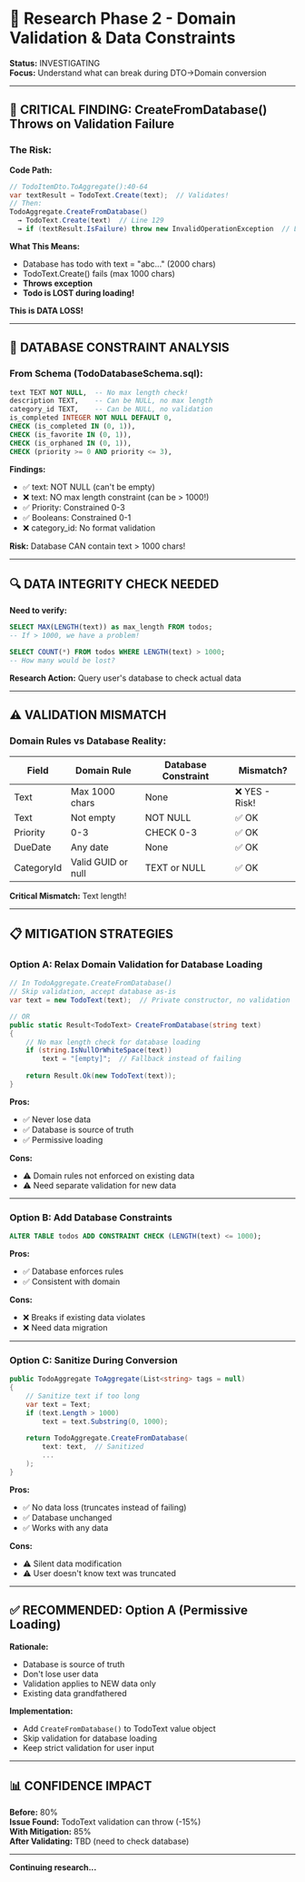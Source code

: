 # 🔬 Research Phase 2 - Domain Validation & Data Constraints

**Status:** INVESTIGATING  
**Focus:** Understand what can break during DTO→Domain conversion

---

## 🎯 **CRITICAL FINDING: CreateFromDatabase() Throws on Validation Failure**

### **The Risk:**

**Code Path:**
```csharp
// TodoItemDto.ToAggregate():40-64
var textResult = TodoText.Create(text);  // Validates!
// Then:
TodoAggregate.CreateFromDatabase()
  → TodoText.Create(text)  // Line 129
  → if (textResult.IsFailure) throw new InvalidOperationException  // Line 130-131
```

**What This Means:**
- Database has todo with text = "abc..." (2000 chars)
- TodoText.Create() fails (max 1000 chars)
- **Throws exception**
- **Todo is LOST during loading!**

**This is DATA LOSS!**

---

## 🚨 **DATABASE CONSTRAINT ANALYSIS**

### **From Schema (TodoDatabaseSchema.sql):**

```sql
text TEXT NOT NULL,  -- No max length check!
description TEXT,    -- Can be NULL, no max length
category_id TEXT,    -- Can be NULL, no validation
is_completed INTEGER NOT NULL DEFAULT 0,
CHECK (is_completed IN (0, 1)),
CHECK (is_favorite IN (0, 1)),
CHECK (is_orphaned IN (0, 1)),
CHECK (priority >= 0 AND priority <= 3),
```

**Findings:**
- ✅ text: NOT NULL (can't be empty)
- ❌ text: NO max length constraint (can be > 1000!)
- ✅ Priority: Constrained 0-3
- ✅ Booleans: Constrained 0-1
- ❌ category_id: No format validation

**Risk:** Database CAN contain text > 1000 chars!

---

## 🔍 **DATA INTEGRITY CHECK NEEDED**

**Need to verify:**
```sql
SELECT MAX(LENGTH(text)) as max_length FROM todos;
-- If > 1000, we have a problem!

SELECT COUNT(*) FROM todos WHERE LENGTH(text) > 1000;
-- How many would be lost?
```

**Research Action:** Query user's database to check actual data

---

## ⚠️ **VALIDATION MISMATCH**

### **Domain Rules vs Database Reality:**

| Field | Domain Rule | Database Constraint | Mismatch? |
|-------|-------------|---------------------|-----------|
| Text | Max 1000 chars | None | ❌ YES - Risk! |
| Text | Not empty | NOT NULL | ✅ OK |
| Priority | 0-3 | CHECK 0-3 | ✅ OK |
| DueDate | Any date | None | ✅ OK |
| CategoryId | Valid GUID or null | TEXT or NULL | ✅ OK |

**Critical Mismatch:** Text length!

---

## 📋 **MITIGATION STRATEGIES**

### **Option A: Relax Domain Validation for Database Loading**

```csharp
// In TodoAggregate.CreateFromDatabase()
// Skip validation, accept database as-is
var text = new TodoText(text);  // Private constructor, no validation

// OR
public static Result<TodoText> CreateFromDatabase(string text)
{
    // No max length check for database loading
    if (string.IsNullOrWhiteSpace(text))
        text = "[empty]";  // Fallback instead of failing
    
    return Result.Ok(new TodoText(text));
}
```

**Pros:**
- ✅ Never lose data
- ✅ Database is source of truth
- ✅ Permissive loading

**Cons:**
- ⚠️ Domain rules not enforced on existing data
- ⚠️ Need separate validation for new data

---

### **Option B: Add Database Constraints**

```sql
ALTER TABLE todos ADD CONSTRAINT CHECK (LENGTH(text) <= 1000);
```

**Pros:**
- ✅ Database enforces rules
- ✅ Consistent with domain

**Cons:**
- ❌ Breaks if existing data violates
- ❌ Need data migration

---

### **Option C: Sanitize During Conversion**

```csharp
public TodoAggregate ToAggregate(List<string> tags = null)
{
    // Sanitize text if too long
    var text = Text;
    if (text.Length > 1000)
        text = text.Substring(0, 1000);
    
    return TodoAggregate.CreateFromDatabase(
        text: text,  // Sanitized
        ...
    );
}
```

**Pros:**
- ✅ No data loss (truncates instead of failing)
- ✅ Database unchanged
- ✅ Works with any data

**Cons:**
- ⚠️ Silent data modification
- ⚠️ User doesn't know text was truncated

---

## ✅ **RECOMMENDED: Option A (Permissive Loading)**

**Rationale:**
- Database is source of truth
- Don't lose user data
- Validation applies to NEW data only
- Existing data grandfathered

**Implementation:**
- Add `CreateFromDatabase()` to TodoText value object
- Skip validation for database loading
- Keep strict validation for user input

---

## 📊 **CONFIDENCE IMPACT**

**Before:** 80%  
**Issue Found:** TodoText validation can throw (-15%)  
**With Mitigation:** 85%  
**After Validating:** TBD (need to check database)

---

**Continuing research...**

